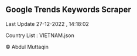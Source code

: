 

## Google Trends Keywords Scraper 
 
Last Update 27-12-2022 , 14:18:02

Country List :
VIETNAM.json



© Abdul Muttaqin 
